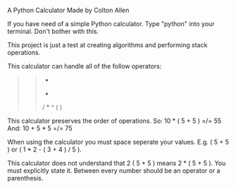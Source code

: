 A Python Calculator
Made by Colton Allen

If you have need of a simple Python calculator.  Type "python" into your terminal.  Don't bother with this.

This project is just a test at creating algorithms and performing stack operations.

This calculator can handle all of the follow operators:
>> +
>> -
>> /
>> *
>> ^
>> (
>> )

This calculator preserves the order of operations.
So: 10 * ( 5 + 5 ) =/= 55
And: 10 + 5 * 5 =/= 75

When using the calculator you must space seperate your values.  E.g. ( 5 + 5 ) or ( 1 * 2 - ( 3 + 4 ) / 5 ).

This calculator does not understand that 2 ( 5 + 5 ) means 2 * ( 5 + 5 ).  You must explicitly state it.  Between every number should be an operator or a parenthesis.